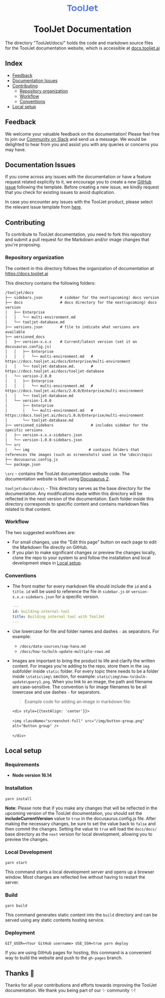 <p align="center">
  <img alt="ToolJet logo" src="static/img/logo.svg" width="100px" />
  <h1 align="center">ToolJet Documentation</h1>
</p>

The directory "ToolJet/docs/" holds the code and markdown source files for the ToolJet documentation website, which is accessible at [docs.tooljet.ai](docs.tooljet.ai)

## Index
- [Feedback](#feedback)
- [Documentation Issues](#documentation-issues)
- [Contributing](#contributing)
  - [Repository organization](#repository-organization)
  - [Workflow](#workflow)
  - [Conventions](#conventions)
- [Local setup](#local-setup)

## Feedback
We welcome your valuable feedback on the documentation! Please feel free to join our [Community on Slack](https://tooljet.com/slack) and send us a message. We would be delighted to hear from you and assist you with any queries or concerns you may have. 

## Documentation Issues
If you come across any issues with the documentation or have a feature request related explicitly to it, we encourage you to create a new [GitHub issue](https://github.com/ToolJet/ToolJet/issues/new?assignees=&labels=documentation&template=03_documentation_report.yml&title=%5Bdocs%5D%3A+) following the template. Before creating a new issue, we kindly request that you check for existing issues to avoid duplication. 

In case you encounter any issues with the ToolJet product, please select the relevant issue template from [here](https://github.com/ToolJet/ToolJet/issues/new/choose).

## Contributing
To contribute to ToolJet documentation, you need to fork this repository and submit a pull request for the Markdown and/or image changes that you're proposing.

### Repository organization
The content in this directory follows the organization of documentation at https://docs.tooljet.ai

This directory contains the following folders:

```
/tooljet/docs
├── sidebars.json        # sidebar for the next(upcoming) docs version
├── docs                 # docs directory for the next(upcoming) docs version
│   ├── Enterprise
│   │   └── multi-environment.md
│   └── tooljet-database.md
├── versions.json        # file to indicate what versions are available
├── versioned_docs
│   ├── version-x.x.x    # Current/latest version (set it on docusauras.config.js)
│   │   ├── Enterprise
│   │   │   └── multi-environment.md   # https://docs.tooljet.ai/docs/Enterprise/multi-environment
│   │   └── tooljet-database.md.       # https://docs.tooljet.ai/docs/tooljet-database
│   └── version-2.0.0
│   │   ├── Enterprise
│   │   │   └── multi-environment.md   # https://docs.tooljet.ai/docs/2.0.0/Enterprise/multi-environment
│   │   └── tooljet-database.md
│   └── version-1.0.0
│       ├── Enterprise
│       │   └── multi-environment.md   # https://docs.tooljet.ai/docs/1.0.0/Enterprise/multi-environment
│       └── tooljet-database.md
├── versioned_sidebars                 # includes sidebar for the specific versions
│   ├── version-x.x.x-sidebars.json    
│   └── version-1.0.0-sidebars.json
└── src
│   └── img                           # contains folders that references the images (such as screenshots) used in the \docs\topic
├── docusaurus.config.js
└── package.json
```

`\src` - contains the ToolJet documentation website code. The documentation website is built using [Docusaurus 2](https://docusaurus.io/).

`tooljet\docs\docs\` - This directory serves as the base directory for the documentation. Any modifications made within this directory will be reflected in the next version of the documentation. Each folder inside this directory corresponds to specific content and contains markdown files related to that content.

### Workflow
The two suggested workflows are:

- For small changes, use the "Edit this page" button on each page to edit the Markdown file directly on GitHub.
- If you plan to make significant changes or preview the changes locally, clone the repo to your system to and follow the installation and local development steps in [Local setup](#local-setup).

### Conventions

- The front matter for every markdown file should include the `id` and a `title`. `id` will be used to reference the file in `sidebar.js` or `version-x.x.x-sidebars.json` for a specific version.
  ```yaml
  ---
  id: building-internal-tool
  title: Building internal tool with ToolJet
  ---
  ```

- Use lowercase for file and folder names and dashes `-` as separators.
  For example:
  - `/docs/data-sources/sap-hana.md`
  - `/docs/how-to/bulk-update-multiple-rows.md`

- Images are important to bring the product to life and clarify the written content. For images you're adding to the repo, store them in the `img` subfolder inside `static` folder. For every topic there needs to be a folder inside `\static\img\` section, for example: `static\img\how-to\bulk-update\query1.png`.
  When you link to an image, the path and filename are case-sensitive. The convention is for image filenames to be all lowercase and use dashes `-` for separators.

  > Example code for adding an image in markdown file:
  ```
  <div style={{textAlign: 'center'}}>

  <img className="screenshot-full" src="/img/button-group.png" alt="Button group" />

  </div>
  ```

## Local setup

### Requirements

- **Node version 16.14**

### Installation
```console
yarn install
```

**Note:** Please note that if you make any changes that will be reflected in the upcoming version of the ToolJet documentation, you should set the **includeCurrentVersion** value to `true` in the docusaurus.config.js file. After making the necessary changes, be sure to set the value back to `false` and then commit the changes. Setting the value to `true` will load the `docs/docs/` base directory as the `next` version for local development, allowing you to preview the changes.

### Local Development
```console
yarn start
```

This command starts a local development server and opens up a browser window. Most changes are reflected live without having to restart the server.

### Build
```console
yarn build
```

This command generates static content into the `build` directory and can be served using any static contents hosting service.

### Deployment
```console
GIT_USER=<Your GitHub username> USE_SSH=true yarn deploy
```

If you are using GitHub pages for hosting, this command is a convenient way to build the website and push to the `gh-pages` branch.

## Thanks 💜

Thanks for all your contributions and efforts towards improving the ToolJet documentation. We thank you being part of our ✨ community ✨!
